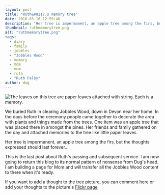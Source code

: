 ```yaml
---
layout: post
title: "Ruth&#8217;s memory tree"
date: 2010-03-16 12:59:46
description: "Her tree is impermanent, an apple tree among the firs, but the thoughts expressed should last forever&#8230; This is the last post about Ruth&#8217;s passing and subsequent service. I am now going to return this blog to its normal&#8230;"
thumbnail: ruthmemorytree.png
alt: "ruthmemorytree.png"
tags: 
  - diary
  - family
  - jobbles
  - "Jobbles Wood"
  - memory
  - mom
  - mum
  - ruth
  - "Ruth Falby"
author: dug
---
```


<img src="{{ site.thumbURL }}ruthmemorytree.png" alt="The leaves on this tree are paper leaves attached with string. Each is a memory." />

We buried Ruth in clearing Jobbles Wood, down in Devon near her home. In the days before the ceremony people came together to decorate the area with plants and things made from the trees. One item was an apple tree that was placed there in amongst the pines. Her friends and family gathered on the day and attached memories to the tree like little paper leaves.

Her tree is impermanent, an apple tree among the firs, but the thoughts expressed should last forever...

This is the last post about Ruth's passing and subsequent service. I am now going to return this blog to its normal pattern of nonsense from Dug's head. I am building a page for Mom and will transfer all the Jobbles Wood content to there when it's ready.

If you want to add a thought to the tree picture, you can comment here or add your thoughts to the picture's <a href="http://www.flickr.com/photos/bozo/4432799193/">Flickr page</a>
